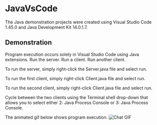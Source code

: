 # JavaVsCode

The Java demonstration projects were created using Visual Studio Code 1.45.0 and Java Development Kit 14.0.1.7.

## Demonstration
Program execution occurs solely in Visual Studio Code using Java extensions.  Run the server.  Run a client.  Run another client.  

To run the server, simply right-click the Server.java file and select run.  

To run the first client, simply right-click Client.java file and select run.

To run the second client, simply right-click Client.java file and select run.

Cycle between the two clients using the Terminal shell drop-down that allows you to select either 2: Java Process Console or 3: Java Process Console.

The animated gif below shows program execution.
![Chat GIF](https://github.com/rdw100/JavaVsCode/blob/master/wwwroot/img/7cus4chTPO.gif)

